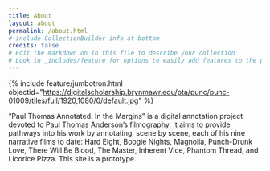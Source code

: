 ```yaml
---
title: About
layout: about
permalink: /about.html
# include CollectionBuilder info at bottom
credits: false
# Edit the markdown on in this file to describe your collection
# Look in _includes/feature for options to easily add features to the page
---
```


{% include feature/jumbotron.html objectid="https://digitalscholarship.brynmawr.edu/pta/punc/punc-01009/tiles/full/1920,1080/0/default.jpg" %} 

“Paul Thomas Annotated: In the Margins” is a digital annotation project devoted to Paul Thomas Anderson’s filmography. It aims to provide pathways into his work by annotating, scene by scene, each of his nine narrative films to date: Hard Eight, Boogie Nights, Magnolia, Punch-Drunk Love, There Will Be Blood, The Master, Inherent Vice, Phantom Thread, and Licorice Pizza. This site is a prototype.